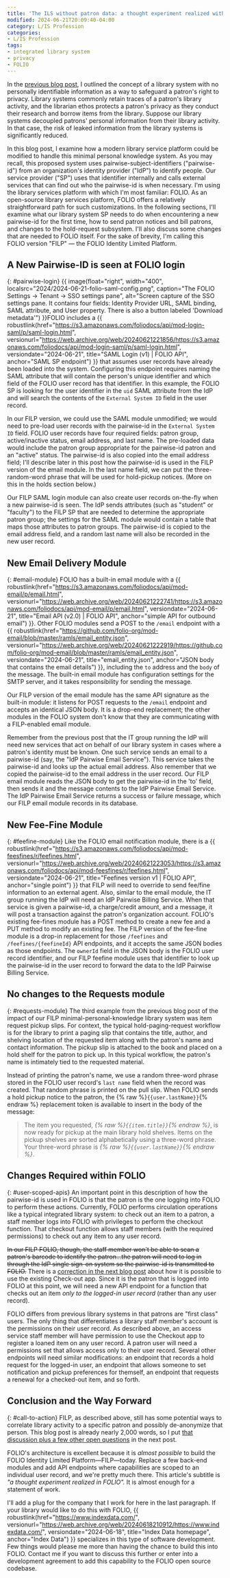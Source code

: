 ```yaml
---
title: 'The ILS without patron data: a thought experiment realized with FOLIO'
modified: 2024-06-21T20:09:40-04:00
category: L/IS Profession
categories:
- L/IS Profession
tags:
- integrated library system
- privacy
- FOLIO
---
```


In the [previous blog post](https://dltj.org/article/ils-without-patron-data/), I outlined the concept of a library system with no personally identifiable information as a way to safeguard a patron's right to privacy. 
Library systems commonly retain traces of a patron's library activity, and the librarian ethos protects a patron's privacy as they conduct their research and borrow items from the library. 
Suppose our library systems decoupled patrons' personal information from their library activity. 
In that case, the risk of leaked information from the library systems is significantly reduced.

In this blog post, I examine how a modern library service platform could be modified to handle this minimal personal knowledge system. 
As you may recall, this proposed system uses pairwise-subject-identifiers ("pairwise-id") from an organization's identity provider ("IdP") to identify people. 
Our service provider ("SP") uses that identifier internally and calls external services that can find out who the pairwise-id is when necessary. 
I'm using the library services platform with which I'm most familiar: FOLIO. 
As an open-source library services platform, FOLIO offers a relatively straightforward path for such customizations. 
In the following sections, I'll examine what our library system SP needs to do when encountering a new pairwise-id for the first time, how to send patron notices and bill patrons, and changes to the hold-request subsystem. 
I'll also discuss some changes that are needed to FOLIO itself. 
For the sake of brevity, I'm calling this FOLIO version "FILP" — the FOLIO Identity Limited Platform.

## A New Pairwise-ID is seen at FOLIO login
{: #pairwise-login}
{{ image(float="right", width="400", localsrc="2024/2024-06-21-folio-saml-config.png", caption="The FOLIO Settings → Tenant → SSO settings pane", alt="Screen capture of the SSO settings pane. It contains four fields: Identity Provider URL, SAML binding, SAML attribute, and User property. There is also a button labeled 'Download metadata'") }}FOLIO includes a {{ robustlink(href="https://s3.amazonaws.com/foliodocs/api/mod-login-saml/p/saml-login.html", versionurl="https://web.archive.org/web/20240621221856/https://s3.amazonaws.com/foliodocs/api/mod-login-saml/p/saml-login.html", versiondate="2024-06-21", title="SAML Login (v1) | FOLIO API", anchor="SAML SP endpoint") }} that assumes user records have already been loaded into the system. 
Configuring this endpoint requires naming the SAML attribute that will contain the person's unique identifier and which field of the FOLIO user record has that identifier. 
In this example, the FOLIO SP is looking for the user identifier in the `uid` SAML attribute from the IdP and will search the contents of the `External System ID` field in the user record.

In our FILP version, we could use the SAML module unmodified; we would need to pre-load user records with the pairwise-id in the `External System ID` field. FOLIO user records have four required fields: patron group, active/inactive status, email address, and last name. 
The pre-loaded data would include the patron group appropriate for the pairwise-id patron and an "active" status. 
The pairwise-id is also copied into the email address field; I'll describe later in this post how the pairwise-id is used in the FILP version of the email module. 
In the last name field, we can put the three-random-word phrase that will be used for hold-pickup notices. 
(More on this in the holds section below.)

Our FILP SAML login module can also create user records on-the-fly when a new pairwise-id is seen. 
The IdP sends attributes (such as "student" or "faculty") to the FILP SP that are needed to determine the appropriate patron group; the settings for the SAML module would contain a table that maps those attributes to patron groups. 
The pairwise-id is copied to the email address field, and a random last name will also be recorded in the new user record.

## New Email Delivery Module
{: #email-module}
FOLIO has a built-in email module with a {{ robustlink(href="https://s3.amazonaws.com/foliodocs/api/mod-email/p/email.html", versionurl="https://web.archive.org/web/20240621222741/https://s3.amazonaws.com/foliodocs/api/mod-email/p/email.html", versiondate="2024-06-21", title="Email API (v2.0) | FOLIO API", anchor="simple API for outbound email") }}. 
Other FOLIO modules send a POST to the `/email` endpoint with a {{ robustlink(href="https://github.com/folio-org/mod-email/blob/master/ramls/email_entity.json", versionurl="https://web.archive.org/web/20240621222919/https://github.com/folio-org/mod-email/blob/master/ramls/email_entity.json", versiondate="2024-06-21", title="email_entity.json", anchor="JSON body that contains the email details") }}, including the `to` address and the `body` of the message. 
The built-in email module has configuration settings for the SMTP server, and it takes responsibility for sending the message.

Our FILP version of the email module has the same API signature as the built-in module: it listens for POST requests to the `/email` endpoint and accepts an identical JSON body. 
It is a drop-end replacement; the other modules in the FOLIO system don't know that they are communicating with a FILP-enabled email module. 

Remember from the previous post that the IT group running the IdP will need new services that act on behalf of our library system in cases where a patron's identity must be known. 
One such service sends an email to a pairwise-id (say, the "IdP Pairwise Email Service"). 
This service takes the pairwise-id and looks up the actual email address. 
Also remember that we copied the pairwise-id to the email address in the user record. 
Our FILP email module reads the JSON body to get the pairwise-id in the 'to' field, then sends it and the message contents to the IdP Pairwise Email Service. 
The IdP Pairwise Email Service returns a success or failure message, which our FILP email module records in its database.

## New Fee-Fine Module
{: #feefine-module}
Like the FOLIO email notification module, there is a {{ robustlink(href="https://s3.amazonaws.com/foliodocs/api/mod-feesfines/r/feefines.html", versionurl="https://web.archive.org/web/20240621223053/https://s3.amazonaws.com/foliodocs/api/mod-feesfines/r/feefines.html", versiondate="2024-06-21", title="Feefines version v1 | FOLIO API", anchor="single point") }} that FILP will need to override to send fee/fine information to an external agent. 
Also, similar to the email module, the IT group running the IdP will need an IdP Pairwise Billing Service. 
When that service is given a pairwise-id, a charge/credit amount, and a message, it will post a transaction against the patron's organization account. 
FOLIO's existing fee-fines module has a POST method to create a new fee and a PUT method to modify an existing fee. 
The FILP version of the fee-fine module is a drop-in replacement for those `/feefines` and `/feefines/{feefineId}` API endpoints, and it accepts the same JSON bodies as those endpoints. 
The `ownerId` field in the JSON body is the FOLIO user record identifier, and our FILP feefine module uses that identifier to look up the pairwise-id in the user record to forward the data to the IdP Pairwise Billing Service.

## No changes to the Requests module
{: #requests-module}
The third example from the previous blog post of the impact of our FILP minimal-personal-knowledge library system was item request pickup slips. 
For context, the typical hold-paging-request workflow is for the library to print a paging slip that contains the title, author, and shelving location of the requested item along with the patron's name and contact information. 
The pickup slip is attached to the book and placed on a hold shelf for the patron to pick up. 
In this typical workflow, the patron's name is intimately tied to the requested material.

Instead of printing the patron's name, we use a random three-word phrase stored in the FOLIO user record's `last name` field when the record was created. 
That random phrase is printed on the pull slip. 
When FOLIO sends a hold pickup notice to the patron, the {% raw %}`{{user.lastName}}`{% endraw %} replacement token is available to insert in the body of the message:

> The item you requested, _{% raw %}`{{item.title}}`{% endraw %}_, is now ready for pickup at the main library hold shelves. Items on the pickup shelves are sorted alphabetically using a three-word phrase. Your three-word phrase is _{% raw %}`{{user.lastName}}`{% endraw %}_.

## Changes Required within FOLIO
{: #user-scoped-apis}
An important point in this description of how the pairwise-id is used in FOLIO is that the patron is the one logging into FOLIO to perform these actions. 
Currently, FOLIO performs circulation operations like a typical integrated library system: to check out an item to a patron, a staff member logs into FOLIO with privileges to perform the checkout function. 
That checkout function allows staff members (with the required permissions) to check out any item to any user record. 

~~In our FILP FOLIO, though, the staff member won't be able to scan a patron's barcode to identify the patron...the patron will need to log in through the IdP single sign-on system so the pairwise-id is transmitted to FOLIO.~~ There is a [correction in the next blog post](https://dltj.org/article/ils-without-patron-data-details/#staff-checkout-correction) about how it is possible to use the existing Check-out app.
Since it is the patron that is logged into FOLIO at this point, we will need a new API endpoint for a function that checks out an item _only to the logged-in user record_ (rather than any user record).

FOLIO differs from previous library systems in that patrons are "first class" users. 
The only thing that differentiates a library staff member's account is the permissions on their user record. 
As described above, an access service staff member will have permission to use the Checkout app to register a loaned item on any user record. 
A patron user will need a permissions set that allows access only to their user record. 
Several other endpoints will need similar modifications: an endpoint that records a hold request for the logged-in user, an endpoint that allows someone to set notification and pickup preferences for themself, an endpoint that requests a renewal for a checked-out item, and so forth.

## Conclusion and the Way Forward
{: #call-to-action}
FILP, as described above, still has some potential ways to correlate library activity to a specific patron and possibly de-anonymize that person. 
This blog post is already nearly 2,000 words, so I put [that discussion plus a few other open questions](https://dltj.org/article/ils-without-patron-data-details/) in the next post.

FOLIO's architecture is excellent because it is _almost possible_ to build the FOLIO Identity Limited Platform—FILP—today. 
Replace a few back-end modules and add API endpoints where capabilities are scoped to an individual user record, and we're pretty much there. 
This article's subtitle is _"a thought experiment realized in FOLIO"._ 
It is almost enough for a statement of work.

I'll add a plug for the company that I work for here in the last paragraph. 
If your library would like to do this with FOLIO, {{ robustlink(href="https://www.indexdata.com/", versionurl="https://web.archive.org/web/20240618210912/https://www.indexdata.com/", versiondate="2024-06-18", title="Index Data homepage", anchor="Index Data") }} specializes in this type of software development. 
Few things would please me more than having the chance to build this into FOLIO. 
Contact me if you want to discuss this further or enter into a development agreement to add this capability to the FOLIO open source codebase.